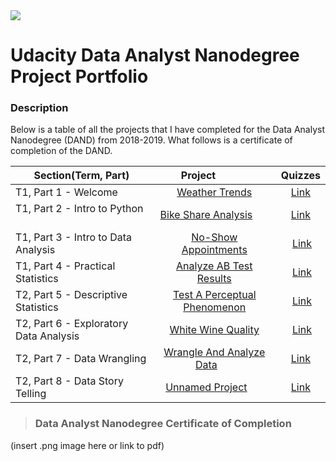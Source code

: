 <img src="https://raw.githubusercontent.com/joleneyao/joleneyao.github.io/master/images/Udacitylogo.png">

# Udacity Data Analyst Nanodegree Project Portfolio



### Description

Below is a table of all the projects that I have completed for the Data Analyst Nanodegree (DAND) from 2018-2019. What follows is a certificate of completion of the DAND. 

| Section(Term, Part)                        | Project                | Quizzes |
| ------------------ |:---------------------:| :-------:|
| T1, Part 1 - Welcome                       | [Weather Trends](https://github.com/joleneyao/joleneyao.github.io/blob/master/p1/DAND%20-%20Project%201%20Weather%20Trends.pdf)       | [Link](https://github.com/joleneyao/joleneyao.github.io/tree/master/p1/quizzes)   |
| T1, Part 2 - Intro to Python               | [Bike Share Analysis](https://github.com/joleneyao/joleneyao.github.io/blob/master/p2/Bike_Share_Analysis%20(Showcase).ipynb)         |[Link](https://github.com/joleneyao/joleneyao.github.io/tree/master/p2/quizzes)   |
| T1, Part 3 - Intro to Data Analysis        | [No-Show Appointments](https://github.com/joleneyao/joleneyao.github.io/blob/master/p3/Investigate_a_Dataset%20(Showcase).ipynb) |  [Link](https://github.com/joleneyao/joleneyao.github.io/tree/master/p3/quizzes)  |
| T1, Part 4 - Practical Statistics          | [Analyze AB Test Results](https://github.com/joleneyao/joleneyao.github.io/blob/master/p4/Analyze_ab_test_results%20(showcase).ipynb) |  [Link](https://github.com/joleneyao/joleneyao.github.io/tree/master/p4/quizzes)  |
| T2, Part 5 - Descriptive Statistics        | [Test A Perceptual Phenomenon](https://github.com/joleneyao/joleneyao.github.io/blob/master/p5/project/Test%20a%20Perceptual%20Phenomenon.ipynb) |  [Link](https://github.com/joleneyao/joleneyao.github.io/tree/master/p5/quizzes)  | 
| T2, Part 6 - Exploratory Data Analysis     | [White Wine Quality](https://github.com/joleneyao/joleneyao.github.io/blob/master/p5/project/Test%20a%20Perceptual%20Phenomenon.ipynb) |  [Link](https://github.com/joleneyao/joleneyao.github.io/tree/master/p6)  |
| T2, Part 7 - Data Wrangling                | [Wrangle And Analyze Data](https://github.com/joleneyao/joleneyao.github.io/blob/master/p7/project/wrangle_act.ipynb)         |[Link](https://github.com/joleneyao/joleneyao.github.io/tree/master/p7/quizzes)
| T2, Part 8 - Data Story Telling            | [Unnamed Project](https://github.com/joleneyao/joleneyao.github.io/tree/master/p8/project)         |[Link](https://github.com/joleneyao/joleneyao.github.io/tree/master/p8/quizzes)
> ### Data Analyst Nanodegree Certificate of Completion

(insert .png image here or link to pdf)


